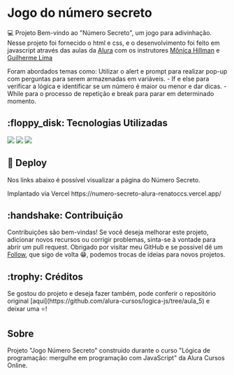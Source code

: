 <h1>Jogo do número secreto</h1
                            
<h2>💻 Projeto</h2> Bem-vindo ao "Número Secreto", um jogo para adivinhação. Nesse projeto foi fornecido o html e css, e o desenvolvimento foi feito em javascript através das aulas da <a href= "https://cursos.alura.com.br/course/logica-programacao-mergulhe-programacao-javascript">Alura</a> com os instrutores <a href= "https://github.com/MonicaHillman">Mônica Hillman</a> e <a href= "https://www.linkedin.com/in/guilherme-lima-458925178/">Guilherme Lima</a>
<p>Foram abordados temas como: Utilizar o alert e prompt para realizar pop-up com perguntas para serem armazenadas em variáveis. - If e else para verificar a lógica e identificar se um número é maior ou menor e dar dicas. - While para o processo de repetição e break para parar em determinado momento.</p>

<h2>:floppy_disk: Tecnologias Utilizadas </h2> <div>
  <img src="https://img.shields.io/badge/HTML-239120?style=for-the-badge&logo=html5&logoColor=white">
  <img src="https://img.shields.io/badge/CSS-239120?&style=for-the-badge&logo=css3&logoColor=white">
  <img src="https://img.shields.io/badge/JavaScript-F7DF1E?style=for-the-badge&logo=javascript&logoColor=black">
</div>

<h2>📁  Deploy </h2> Nos links abaixo é possível visualizar a página do Número Secreto. 
<p>Implantado via Vercel https://numero-secreto-alura-renatoccs.vercel.app/</p>

<h2>:handshake: Contribuição</h2> Contribuições são bem-vindas! Se você deseja melhorar este projeto, adicionar novos recursos ou corrigir problemas, sinta-se à vontade para abrir um pull request. Obrigado por visitar meu GitHub e se possivel dê um <a href= "https://github.com/guiciriero">Follow</a>, que sigo de volta 😁, podemos trocas de ideias para novos projetos. <br> 

<h2>:trophy: Créditos </h2> Se gostou do projeto e deseja fazer também, pode conferir o repositório original [aqui](https://github.com/alura-cursos/logica-js/tree/aula_5) e deixar uma ⭐️! <br>

<h2>Sobre</h2>
<p>Projeto "Jogo Número Secreto" construído durante o curso "Lógica de programação: mergulhe em programação com JavaScript" da Alura Cursos Online.</p>

